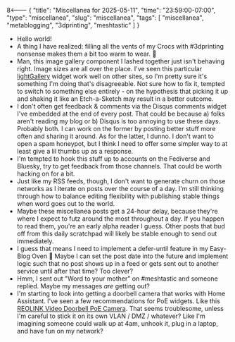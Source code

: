 8<--- { "title": "Miscellanea for 2025-05-11", "time": "23:59:00-07:00", "type": "miscellanea", "slug": "miscellanea", "tags": [ "miscellanea", "metablogging", "3dprinting", "meshtastic" ] }

- Hello world!
- A thing I have realized: filling all the vents of my Crocs with #3dprinting nonsense makes them a bit too warm to wear. 🥵
- Man, this image gallery component I lashed together just isn't behaving right. Image sizes are all over the place. I've seen this particular [lightGallery](https://www.lightgalleryjs.com/) widget work well on other sites, so I'm pretty sure it's something I'm doing that's disagreeable. Not sure how to fix it, tempted to switch to something else entirely - on the hypothesis that picking it up and shaking it like an Etch-a-Sketch may result in a better outcome.
- I don't often get feedback & comments via the Disqus comments widget I've embedded at the end of every post. That could be because a) folks aren't reading my blog or b) Disqus is too annoying to use these days. Probably both. I can work on the former by posting better stuff more often and sharing it around. As for the latter, I dunno. I don't want to open a spam honeypot, but I think I need to offer some simpler way to at least give a lil thumbs up as a response.
- I'm tempted to hook this stuff up to accounts on the Fediverse and Bluesky, try to get feedback from those channels. That could be worth hacking on for a bit.
- Just like my RSS feeds, though, I don't want to generate churn on those networks as I iterate on posts over the course of a day. I'm still thinking through how to balance editing flexibility with publishing stable things when word goes out to the world.
- Maybe these miscellanea posts get a 24-hour delay, because they're where I expect to futz around the most throughout a day. If you happen to read them, you're an early alpha reader I guess. Other posts that bud off from this daily scratchpad will likely be stable enough to send out immediately. 
- I guess that means I need to implement a defer-until feature in my Easy-Blog Oven 🤔 Maybe I can set the post date into the future and implement logic such that no post shows up in a feed or gets sent out to another service until after that time? Too clever?
- Hmm, I sent out "Word to your mother" on #meshtastic and someone replied. Maybe my messages *are* getting out?
- I'm starting to look into getting a doorbell camera that works with Home Assistant. I've seen a few recommendations for PoE widgets. Like this [REOLINK Video Doorbell PoE Camera](https://www.amazon.com/REOLINK-Doorbell-Security-Diagonal-Detection/dp/B0B7S1HMPC). That seems troublesome, unless I'm careful to stick it on its own VLAN / DMZ / whatever? Like I'm imagining someone could walk up at 4am, unhook it, plug in a laptop, and have fun on my network?
